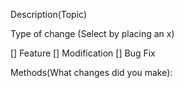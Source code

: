 Description(Topic)

Type of change (Select by placing an x)

[] Feature
[] Modification
[] Bug Fix

Methods(What changes did you make):
